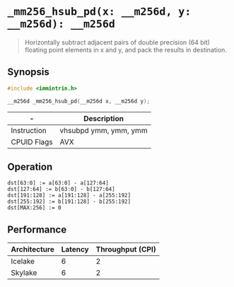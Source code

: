 `_mm256_hsub_pd(x: __m256d, y: __m256d): __m256d`
=================================================

> Horizontally subtract adjacent pairs of double precision (64 bit) floating point elements in x and y, and pack the results in destination.

## Synopsis

```c
#include <immintrin.h>

__m256d _mm256_hsub_pd(__m256d x, __m256d y);
```

| -           | Description           |
| ----------- | --------------------- |
| Instruction | vhsubpd ymm, ymm, ymm |
| CPUID Flags | AVX                   |

## Operation

```
dst[63:0] := a[63:0] - a[127:64]
dst[127:64] := b[63:0] - b[127:64]
dst[191:128] := a[191:128] - a[255:192]
dst[255:192] := b[191:128] - b[255:192]
dst[MAX:256] := 0
```

## Performance

| Architecture | Latency | Throughput (CPI) |
| ------------ | ------- | ---------------- |
| Icelake      | 6       | 2                |
| Skylake      | 6       | 2                |
